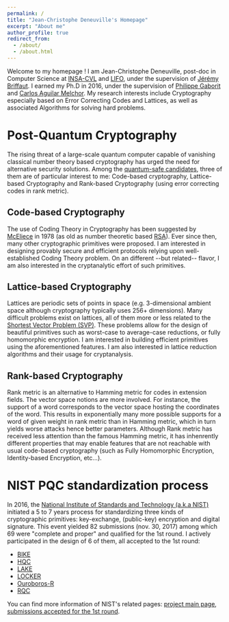 ```yaml
---
permalink: /
title: "Jean-Christophe Deneuville's Homepage"
excerpt: "About me"
author_profile: true
redirect_from: 
  - /about/
  - /about.html
---
```


Welcome to my homepage ! I am Jean-Christophe Deneuville, post-doc in Computer Science at [INSA-CVL](http://www.insa-centrevaldeloire.fr/fr/) and [LIFO](https://www.univ-orleans.fr/lifo/), under the supervision of [Jérémy Briffaut](https://www.univ-orleans.fr/lifo/pageperso.php?lang=fr&id=63). I earned my Ph.D in 2016, under the supervision of [Philippe Gaborit](http://www.unilim.fr/pages_perso/philippe.gaborit/) and [Carlos Aguilar Melchor](http://www.irit.fr/spip.php?page=annuaire&code=8292). My research interests include Cryptography especially based on Error Correcting Codes and Lattices, as well as associated Algorithms for solving hard problems.



Post-Quantum Cryptography
======
The rising threat of a large-scale quantum computer capable of vanishing classical number theory based cryptography has urged the need for alternative security solutions. Among the [quantum-safe candidates](https://en.wikipedia.org/wiki/Post-quantum_cryptography), three of them are of particular interest to me: Code-based cryptography, Lattice-based Cryptography and Rank-based Cryptography (using error correcting codes in rank metric).

Code-based Cryptography
------
The use of Coding Theory in Cryptography has been suggested by [McEliece](https://en.wikipedia.org/wiki/McEliece_cryptosystem) in 1978 (as old as number theoretic based [RSA](https://en.wikipedia.org/wiki/RSA_(cryptosystem))). Ever since then, many other cryptographic primitives were proposed. I am interested in designing provably secure and efficient protocols relying upon well-established Coding Theory problem. On an different --but related-- flavor, I am also interested in the cryptanalytic effort of such primitives.

Lattice-based Cryptography
------
Lattices are periodic sets of points in space (e.g. 3-dimensional ambient space although cryptography typically uses 256+ dimensions). Many difficult problems exist on lattices, all of them more or less related to the [Shortest Vector Problem (SVP)](https://en.wikipedia.org/wiki/Lattice_problem). These problems allow for the design of beautiful primitives such as worst-case to average-case reductions, or fully homomorphic encryption. I am interested in building efficient primitives using the aforementioned features. I am also interested in lattice reduction algorithms and their usage for cryptanalysis.

Rank-based Cryptography
------
Rank metric is an alternative to Hamming metric for codes in extension fields. The vector space notions are more involved. For instance, the support of a word corresponds to the vector space hosting the coordinates of the word. This results in exponentially many more possible supports for a word of given weight in rank metric than in Hamming metric, which in turn yields worse attacks hence better parameters. 
Although Rank metric has received less attention than the famous Hamming metric, it has inhenrently different properties that may enable features that are not reachable with usual code-based cryptography (such as Fully Homomorphic Encryption, Identity-based Encryption, etc...). 

NIST PQC standardization process 
======
In 2016, the [National Institute of Standards and Technology (a.k.a NIST)](https://www.nist.gov/) initiated a 5 to 7 years process for standardizing three kinds of cryptographic primitives: key-exchange, (public-key) encryption and digital signature. This event yielded 82 submissions (nov. 30, 2017) among which 69 were "complete and proper" and qualified for the 1st round. I actively participated in the design of 6 of them, all accepted to the 1st round:
* [BIKE](http://bikesuite.org/)
* [HQC](https://pqc-hqc.org/)
* [LAKE](http://nicolas-aragon.fr/lake/)
* [LOCKER](http://nicolas-aragon.fr/locker/)
* [Ouroboros-R](https://pqc-ouroborosr.org/)
* [RQC](https://pqc-rqc.org/)

You can find more information of NIST's related pages: [project main page](https://csrc.nist.gov/projects/post-quantum-cryptography), [submissions accepted for the 1st round](https://csrc.nist.gov/Projects/Post-Quantum-Cryptography/Round-1-Submissions).
